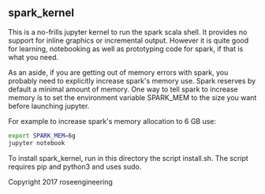 
## spark\_kernel

This is a no-frills jupyter kernel to run the spark scala shell.  It provides no support
for inline graphics or incremental output.  However it is quite good for learning,
notebooking as well as prototyping code for spark, if that is what you need.

As an aside, if you are getting out of memory errors with spark, you probably need to
explicitly increase spark's memory use.  Spark reserves by default a minimal amount 
of memory.  One way to tell spark to increase memory is to set the environment variable 
SPARK\_MEM to the size you want before launching jupyter.

For example to increase spark's memory allocation to 6 GB use:

```bash
export SPARK_MEM=6g
jupyter notebook
```

To install spark\_kernel, run in this directory the script install.sh.
The script requires pip and python3 and uses sudo.

Copyright 2017 roseengineering

